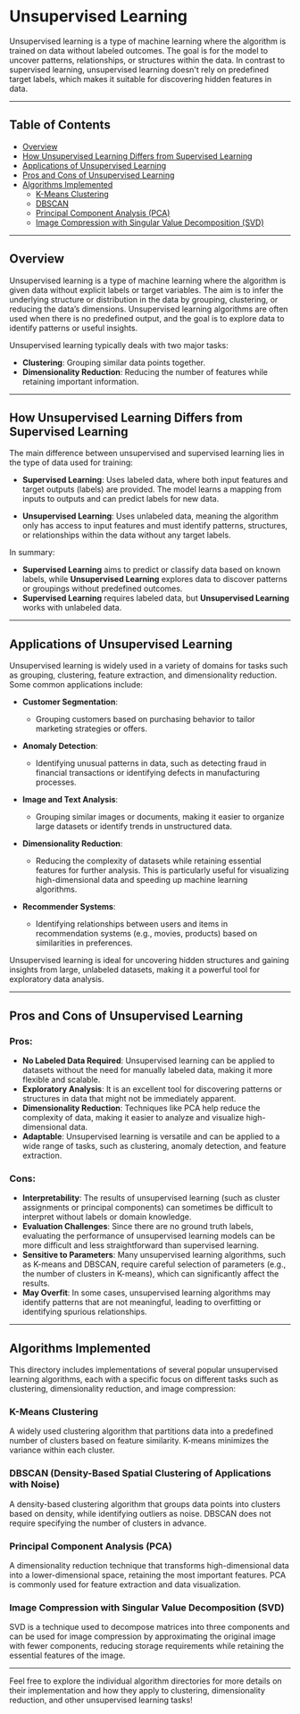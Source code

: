 # Unsupervised Learning

Unsupervised learning is a type of machine learning where the algorithm is trained on data without labeled outcomes. The goal is for the model to uncover patterns, relationships, or structures within the data. In contrast to supervised learning, unsupervised learning doesn't rely on predefined target labels, which makes it suitable for discovering hidden features in data.

---

## Table of Contents

- [Overview](#overview)
- [How Unsupervised Learning Differs from Supervised Learning](#how-unsupervised-learning-differs-from-supervised-learning)
- [Applications of Unsupervised Learning](#applications-of-unsupervised-learning)
- [Pros and Cons of Unsupervised Learning](#pros-and-cons-of-unsupervised-learning)
- [Algorithms Implemented](#algorithms-implemented)
  - [K-Means Clustering](#k-means-clustering)
  - [DBSCAN](#dbscan)
  - [Principal Component Analysis (PCA)](#principal-component-analysis-pca)
  - [Image Compression with Singular Value Decomposition (SVD)](#image-compression-with-singular-value-decomposition-svd)

---

## Overview

Unsupervised learning is a type of machine learning where the algorithm is given data without explicit labels or target variables. The aim is to infer the underlying structure or distribution in the data by grouping, clustering, or reducing the data’s dimensions. Unsupervised learning algorithms are often used when there is no predefined output, and the goal is to explore data to identify patterns or useful insights.

Unsupervised learning typically deals with two major tasks:
- **Clustering**: Grouping similar data points together.
- **Dimensionality Reduction**: Reducing the number of features while retaining important information.

---

## How Unsupervised Learning Differs from Supervised Learning

The main difference between unsupervised and supervised learning lies in the type of data used for training:

- **Supervised Learning**: Uses labeled data, where both input features and target outputs (labels) are provided. The model learns a mapping from inputs to outputs and can predict labels for new data.

- **Unsupervised Learning**: Uses unlabeled data, meaning the algorithm only has access to input features and must identify patterns, structures, or relationships within the data without any target labels.

In summary:
- **Supervised Learning** aims to predict or classify data based on known labels, while **Unsupervised Learning** explores data to discover patterns or groupings without predefined outcomes.
- **Supervised Learning** requires labeled data, but **Unsupervised Learning** works with unlabeled data.

---

## Applications of Unsupervised Learning

Unsupervised learning is widely used in a variety of domains for tasks such as grouping, clustering, feature extraction, and dimensionality reduction. Some common applications include:

- **Customer Segmentation**:
  - Grouping customers based on purchasing behavior to tailor marketing strategies or offers.
  
- **Anomaly Detection**:
  - Identifying unusual patterns in data, such as detecting fraud in financial transactions or identifying defects in manufacturing processes.

- **Image and Text Analysis**:
  - Grouping similar images or documents, making it easier to organize large datasets or identify trends in unstructured data.

- **Dimensionality Reduction**:
  - Reducing the complexity of datasets while retaining essential features for further analysis. This is particularly useful for visualizing high-dimensional data and speeding up machine learning algorithms.

- **Recommender Systems**:
  - Identifying relationships between users and items in recommendation systems (e.g., movies, products) based on similarities in preferences.

Unsupervised learning is ideal for uncovering hidden structures and gaining insights from large, unlabeled datasets, making it a powerful tool for exploratory data analysis.

---

## Pros and Cons of Unsupervised Learning

### Pros:
- **No Labeled Data Required**: Unsupervised learning can be applied to datasets without the need for manually labeled data, making it more flexible and scalable.
- **Exploratory Analysis**: It is an excellent tool for discovering patterns or structures in data that might not be immediately apparent.
- **Dimensionality Reduction**: Techniques like PCA help reduce the complexity of data, making it easier to analyze and visualize high-dimensional data.
- **Adaptable**: Unsupervised learning is versatile and can be applied to a wide range of tasks, such as clustering, anomaly detection, and feature extraction.

### Cons:
- **Interpretability**: The results of unsupervised learning (such as cluster assignments or principal components) can sometimes be difficult to interpret without labels or domain knowledge.
- **Evaluation Challenges**: Since there are no ground truth labels, evaluating the performance of unsupervised learning models can be more difficult and less straightforward than supervised learning.
- **Sensitive to Parameters**: Many unsupervised learning algorithms, such as K-means and DBSCAN, require careful selection of parameters (e.g., the number of clusters in K-means), which can significantly affect the results.
- **May Overfit**: In some cases, unsupervised learning algorithms may identify patterns that are not meaningful, leading to overfitting or identifying spurious relationships.

---

## Algorithms Implemented

This directory includes implementations of several popular unsupervised learning algorithms, each with a specific focus on different tasks such as clustering, dimensionality reduction, and image compression:

### K-Means Clustering
A widely used clustering algorithm that partitions data into a predefined number of clusters based on feature similarity. K-means minimizes the variance within each cluster.

### DBSCAN (Density-Based Spatial Clustering of Applications with Noise)
A density-based clustering algorithm that groups data points into clusters based on density, while identifying outliers as noise. DBSCAN does not require specifying the number of clusters in advance.

### Principal Component Analysis (PCA)
A dimensionality reduction technique that transforms high-dimensional data into a lower-dimensional space, retaining the most important features. PCA is commonly used for feature extraction and data visualization.

### Image Compression with Singular Value Decomposition (SVD)
SVD is a technique used to decompose matrices into three components and can be used for image compression by approximating the original image with fewer components, reducing storage requirements while retaining the essential features of the image.

---

Feel free to explore the individual algorithm directories for more details on their implementation and how they apply to clustering, dimensionality reduction, and other unsupervised learning tasks!


